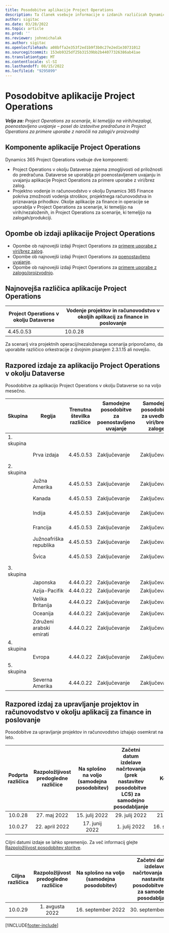 ```yaml
---
title: Posodobitve aplikacije Project Operations
description: Ta članek vsebuje informacije o izdanih različicah Dynamics 365 Project Operations.
author: sigitac
ms.date: 03/28/2022
ms.topic: article
ms.prod: ''
ms.reviewer: johnmichalak
ms.author: sigitac
ms.openlocfilehash: a08bffa2e353f2ed1b9f3b0c27e2ed1e30731012
ms.sourcegitcommit: 153eb9325df25b31539bb2b44077326386ab41ae
ms.translationtype: MT
ms.contentlocale: sl-SI
ms.lasthandoff: 08/15/2022
ms.locfileid: "9295899"
---
```

# <a name="project-operations-updates"></a>Posodobitve aplikacije Project Operations

_**Velja za:** Project Operations za scenarije, ki temeljijo na virih/nezalogi, poenostavljeno uvajanje – posel do izstavitve predračuna in Project Operations za primere uporabe z naročili na zalogi/v proizvodnji_



## <a name="project-operations-components"></a>Komponente aplikacije Project Operations

Dynamics 365 Project Operations vsebuje dve komponenti:

- Project Operations v okolju Dataverse zajema zmogljivosti od priložnosti do predračuna. Dataverse se uporablja pri poenostavljenem uvajanju in uvajanju aplikacije Project Operations za primere uporabe z viri/brez zalog.
- Projektno vodenje in računovodstvo v okolju Dynamics 365 Finance pokriva zmožnosti vodenja stroškov, projektnega računovodstva in priznavanja prihodkov. Okolje aplikacije za finance in operacije se uporablja v Project Operations za scenarije, ki temeljijo na virih/nezaloženih, in Project Operations za scenarije, ki temeljijo na zalogah/produkciji.

## <a name="project-operations-release-notes"></a>Opombe ob izdaji aplikacije Project Operations
- Opombe ob najnovejši izdaji Project Operations za [primere uporabe z viri/brez zalog](whats-new-july-2022-resource-based.md).
- Opombe ob najnovejši izdaji Project Operations za [poenostavljeno uvajanje](../pro/whats-new/whats-new-july-2022-lite.md).
- Opombe ob najnovejši izdaji Project Operations za [primere uporabe z zalogo/proizvodnjo](../prod-pma/whats-new/whats-new-jul-2022-stocked.md).

## <a name="project-operations-latest-version"></a>Najnovejša različica aplikacije Project Operations

| Project Operations v okolju Dataverse | Vodenje projektov in računovodstvo v okoljih aplikacij za finance in poslovanje | 
| --- | --- |
| 4.45.0.53 | 10.0.28 |

Za scenarij vira projektnih operacij/nezaloženega scenarija priporočamo, da uporabite različico orkestracije z dvojnim pisanjem 2.3.1.15 ali novejšo.

## <a name="release-schedule-for-project-operations-on-dataverse-environment"></a>Razpored izdaje za aplikacijo Project Operations v okolju Dataverse

Posodobitve za aplikacijo Project Operations v okolju Dataverse so na voljo mesečno. 

| Skupina | Regija | Trenutna številka različice | Samodejne posodobitve za poenostavljeno uvajanje | Samodejne posodobitve za uvedbe z viri/brez zaloge | Naslednja številka različice | Naslednja različica je splošno na voljo |
|-----------|-----------------------|-----------------|--------------------|---------------------|---------------------|---------------------|
| 1. skupina |   &nbsp;              |    &nbsp;       | &nbsp;             |      &nbsp;         |      &nbsp;         |      &nbsp;         |
|   &nbsp;  | Prva izdaja         |  4.45.0.53      | Zaključevanje           | Zaključevanje            | Še ni določeno                 | 26. avgusta 2022       |
| 2. skupina |   &nbsp;              |    &nbsp;       | &nbsp;             |      &nbsp;         |      &nbsp;         |      &nbsp;         |
|   &nbsp;  | Južna Amerika         |  4.45.0.53      | Zaključevanje           | Zaključevanje            | Še ni določeno                 | 02. september 2022       |
|   &nbsp;  | Kanada                |  4.45.0.53      | Zaključevanje           | Zaključevanje            | Še ni določeno                 | 02. september 2022       |
|   &nbsp;  | Indija                 |  4.45.0.53      | Zaključevanje           | Zaključevanje            | Še ni določeno                 | 02. september 2022       |
|   &nbsp;  | Francija                |  4.45.0.53      | Zaključevanje           | Zaključevanje            | Še ni določeno                 | 02. september 2022       |
|   &nbsp;  | Južnoafriška republika          |  4.45.0.53      | Zaključevanje           | Zaključevanje            | Še ni določeno                 | 02. september 2022       |
|   &nbsp;  | Švica           |  4.45.0.53      | Zaključevanje           | Zaključevanje            | Še ni določeno                 | 02. september 2022       |
| 3. skupina |      &nbsp;           |     &nbsp;      |     &nbsp;         |      &nbsp;         |      &nbsp;         |      &nbsp;         |
|   &nbsp;  | Japonska                 |  4.44.0.22      | Zaključevanje      | Zaključevanje       | 4.45.0.53                 | 19. avgusta 2022       |
|   &nbsp;  | Azija-Pacifik          |  4.44.0.22      | Zaključevanje      | Zaključevanje       | 4.45.0.53                 | 19. avgusta 2022       |
|   &nbsp;  | Velika Britanija         |  4.44.0.22      | Zaključevanje      | Zaključevanje       | 4.45.0.53                 | 19. avgusta 2022       |
|   &nbsp;  | Oceanija               |  4.44.0.22      | Zaključevanje      | Zaključevanje       | 4.45.0.53                 | 19. avgusta 2022       |
|   &nbsp;  | Združeni arabski emirati  |  4.44.0.22      | Zaključevanje      | Zaključevanje       | 4.45.0.53                 | 19. avgusta 2022       |
| 4. skupina |     &nbsp;            |     &nbsp;      |     &nbsp;         |      &nbsp;         |      &nbsp;         |      &nbsp;         |
|   &nbsp;  | Evropa                |  4.44.0.22      | Zaključevanje           | Zaključevanje            | 4.45.0.53           | 26. avgusta 2022       |
| 5. skupina |     &nbsp;            |     &nbsp;      |     &nbsp;         |      &nbsp;         |      &nbsp;         |      &nbsp;         |
|   &nbsp;  | Severna Amerika         |  4.44.0.22      | Zaključevanje           | Zaključevanje            | 4.45.0.53           | 02. september 2022       |

## <a name="release-schedule-for-project-management-and-accounting-in-the-finance-and-operations-apps-environment"></a>Razpored izdaj za upravljanje projektov in računovodstvo v okolju aplikacij za finance in poslovanje

Posodobitve za upravljanje projektov in računovodstvo izhajajo osemkrat na leto.

|Podprta različica| Razpoložljivost predogledne različice | Na splošno na voljo (samodejna posodobitev) | Začetni datum izdelave načrtovanja (prek nastavitev posodobitve LCS) za samodejno posodabljanje |   Konec storitve   |
|:---------------:|:---------------------------:|:---------------------------------:|:--------------------------------------------------------------------:|:------------------:|
|     10.0.28     |      27. maj 2022           |        15. julij 2022              |                          29. julij 2022                               | 21. oktober 2022   |
|     10.0.27     |      22. april 2022         |        17. junij 2022              |                          1. julij 2022                                | 16. september 2022 |

Ciljni datumi izdaje se lahko spremenijo. Za več informacij glejte [Razpoložljivost posodobitev storitve](/dynamics365/fin-ops-core/fin-ops/get-started/public-preview-releases?toc=%2fdynamics365%2ffinance%2ftoc.json).

|Ciljna različica | Razpoložljivost predogledne različice | Na splošno na voljo (samodejna posodobitev) | Začetni datum izdelave načrtovanja (prek nastavitev posodobitve LCS) za samodejno posodabljanje |   Konec storitve   |
|:---------------:|:---------------------------:|:---------------------------------:|:--------------------------------------------------------------------:|:------------------:|
|     10.0.29     |      1. avgusta 2022         |       16. september 2022          |                        30. september 2022                            | 13. januar 2023   |

[!INCLUDE[footer-include](../includes/footer-banner.md)]
